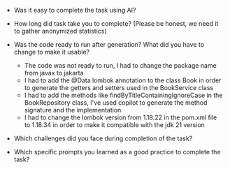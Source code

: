 - Was it easy to complete the task using AI?



- How long did task take you to complete? (Please be honest, we need it to gather anonymized statistics)


- Was the code ready to run after generation? What did you have to change to make it usable? 
  - The code was not ready to run, I had to change the package name from javax to jakarta
  - I had to add the @Data lombok annotation to the class Book in order to generate the getters and setters used in the BookService class
  - I had to add the methods like findByTitleContainingIgnoreCase in the BookRepository class, I've used copilot to generate the method signature and the implementation
  - I had to change the lombok version from 1.18.22 in the pom.xml file to 1.18.34 in order to make it compatible with the jdk 21 version


- Which challenges did you face during completion of the task?


- Which specific prompts you learned as a good practice to complete the task?


